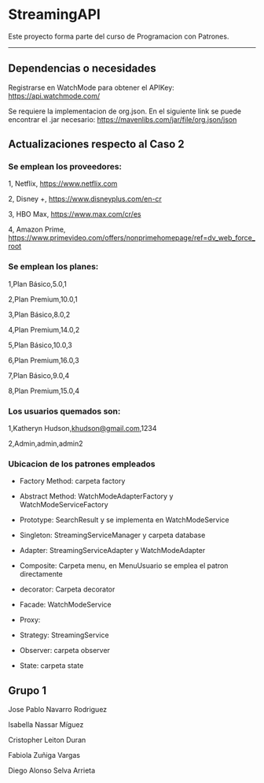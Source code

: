# StreamingAPI

Este proyecto forma parte del curso de Programacion con Patrones.

---
## Dependencias o necesidades

Registrarse en WatchMode para obtener el APIKey:
https://api.watchmode.com/


Se requiere la implementacion de org.json. En el siguiente link se puede encontrar el .jar necesario:
https://mavenlibs.com/jar/file/org.json/json

## Actualizaciones respecto al Caso 2
### Se emplean los proveedores: 
1, Netflix, https://www.netflix.com

2, Disney +, https://www.disneyplus.com/en-cr

3, HBO Max, https://www.max.com/cr/es

4, Amazon Prime, https://www.primevideo.com/offers/nonprimehomepage/ref=dv_web_force_root

### Se emplean los planes:
1,Plan Básico,5.0,1

2,Plan Premium,10.0,1

3,Plan Básico,8.0,2

4,Plan Premium,14.0,2

5,Plan Básico,10.0,3

6,Plan Premium,16.0,3

7,Plan Básico,9.0,4

8,Plan Premium,15.0,4

### Los usuarios quemados son:
1,Katheryn Hudson,khudson@gmail.com,1234

2,Admin,admin,admin2

### Ubicacion de los patrones empleados

- Factory Method: carpeta factory
- Abstract Method: WatchModeAdapterFactory y WatchModeServiceFactory

- Prototype: SearchResult y se implementa en WatchModeService
- Singleton: StreamingServiceManager y carpeta database
- Adapter: StreamingServiceAdapter y WatchModeAdapter
- Composite: Carpeta menu, en MenuUsuario se emplea el patron directamente
- decorator: Carpeta decorator
- Facade: WatchModeService
- Proxy:
- Strategy: StreamingService
- Observer: carpeta observer
- State: carpeta state



## Grupo 1

Jose Pablo Navarro Rodriguez

Isabella Nassar Míguez

Cristopher Leiton Duran

Fabiola Zuñiga Vargas

Diego Alonso Selva Arrieta